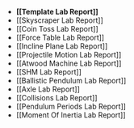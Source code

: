 - **[[Template Lab Report]]**
- [[Skyscraper Lab Report]]
- [[Coin Toss Lab Report]]
- [[Force Table Lab Report]]
- [[Incline Plane Lab Report]]
- [[Projectile Motion Lab Report]]
- [[Atwood Machine Lab Report]]
- [[SHM Lab Report]]
- [[Ballistic Pendulum Lab Report]]
- [[Axle Lab Report]]
- [[Collisions Lab Report]]
- [[Pendulum Periods Lab Report]]
- [[Moment Of Inertia Lab Report]]
